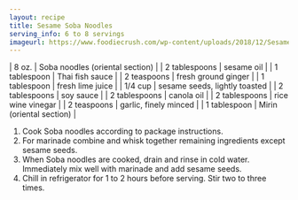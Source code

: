 ```yaml
---
layout: recipe
title: Sesame Soba Noodles
serving_info: 6 to 8 servings
imageurl: https://www.foodiecrush.com/wp-content/uploads/2018/12/Sesame-Soba-Noodles-foodiecrush.com-023-500x500.jpg
---
```

<!-- Ingredients -->

| 8 oz. | Soba noodles (oriental section) |
| 2 tablespoons | sesame oil |
| 1 tablespoon | Thai fish sauce |
| 2 teaspoons | fresh ground ginger |
| 1 tablespoon | fresh lime juice |
| 1/4 cup | sesame seeds, lightly toasted |
| 2 tablespoons | soy sauce |
| 2 tablespoons | canola oil |
| 2 tablespoons | rice wine vinegar |
| 2 teaspoons | garlic, finely minced |
| 1 tablespoon | Mirin (oriental section) |

<!-- split -->
<!-- Steps -->
1. Cook Soba noodles according to package instructions.
2. For marinade combine and whisk together remaining ingredients except sesame seeds.
3. When Soba noodles are cooked, drain and rinse in cold water. Immediately mix well with marinade and add sesame seeds.
4. Chill in refrigerator for 1 to 2 hours before serving. Stir two to three times.
